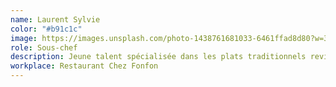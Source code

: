```yaml
---
name: Laurent Sylvie
color: "#b91c1c"
image: https://images.unsplash.com/photo-1438761681033-6461ffad8d80?w=300&h=300&fit=crop&crop=face
role: Sous-chef
description: Jeune talent spécialisée dans les plats traditionnels revisités
workplace: Restaurant Chez Fonfon
---
```

